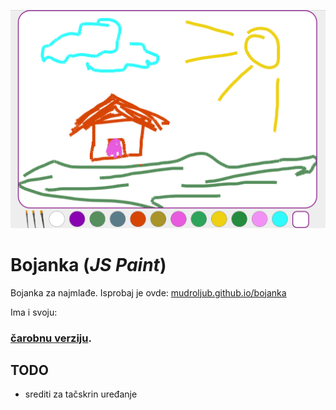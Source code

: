[![](screen.png)](http://mudroljub.github.io/bojanka/)

# Bojanka (*JS Paint*)

Bojanka za najmlađe. Isprobaj je ovde: [mudroljub.github.io/bojanka](http://mudroljub.github.io/bojanka/)

Ima i svoju:

### [čarobnu verziju](http://mudroljub.github.io/bojanka/carobna.html).

## TODO
- srediti za tačskrin uređanje
